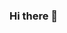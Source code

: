 ### Hi there 👋

<!--
**yriyazi/yriyazi** is a ✨ _special_ ✨ repository because its `README.md` (this file) appears on your GitHub profile.

I'm a mechanical engineer with expertise in control systems, nonlinear vibration analysis, and deep learning. I'm passionate about developing intelligent systems that can solve real-world problems. I have experience in implementing various deep learning techniques such as convolutional neural networks (CNNs) and recurrent neural networks (RNNs) for predictive maintenance and fault diagnosis. When I'm not coding, you can find me hiking or experimenting with new recipes in the kitchen.


Here are some ideas to get you started:

- 🔭 I’m currently working on system identification of duffing oscillator
- 🌱 I’m currently learning supervised Deep Learning
-->

